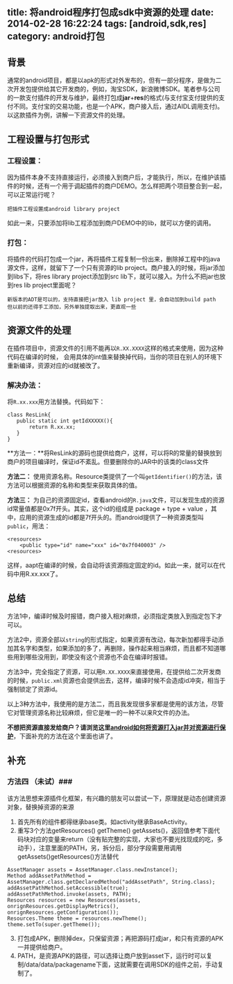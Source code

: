 title: 将android程序打包成sdk中资源的处理
date: 2014-02-28 16:22:24
tags: [android,sdk,res]
category: android打包
---
## 背景 ##
通常的android项目，都是以apk的形式对外发布的，但有一部分程序，是做为二次开发包提供给其它开发商的，例如，淘宝SDK，新浪微博SDK。笔者参与公司的一款支付插件的开发与维护，最终打包成**jar**+**res**的格式(与支付宝支付提供的支付不同。支付宝的交易功能，也是一个APK，商户接入后，通过AIDL调用支付)。以这款插件为例，讲解一下资源文件的处理。

## 工程设置与打包形式 ##
### 工程设置：


因为插件本身不支持直接运行，必须接入到商户后，才能执行，所以，在维护该插件的时候，还有一个用于调起插件的商户DEMO。怎么样把两个项目整合到一起，可以正常运行呢？

	把插件工程设置成android library project

如此一来，只要添加将lib工程添加到商户DEMO中的lib，就可以方便的调用。

### 打包：
将插件的代码打包成一个jar，再将插件工程复制一份出来，删除掉工程中的java源文件，这样，就留下了一个只有资源的lib project。商户接入的时候，将jar添加到libs下，将res library project添加到src lib下，就可以接入。为什么不把jar也放到res lib project里面呢？

	新版本的ADT是可以的，支持直接把jar放入 lib project 里，会自动加到build path
	但以前的还得手工添加，另外单独提取出来，更直观一些

## 资源文件的处理 ##
在插件项目中，资源文件的引用不能再以`R.XX.XXXX`这样的格式来使用，因为这种代码在编译的时候， 会用具体的int值来替换掉代码，当你的项目在别人的环境下重新编译，资源对应的id就被改了。

### 解决办法：

将`R.xx.xxx`用方法替换。代码如下：
```
class ResLink{
   public static int getIdXXXXX(){
       return R.xx.xx;
   }
}
```



**方法一：**将ResLink的源码也提供给商户，这样，可以将R的常量的替换放到商户的项目编译时，保证id不紊乱。但要删除你的JAR中的该类的class文件

**方法二：** 使用资源名称。Resource类提供了一个叫`getIdentifier()`的方法，该方法可以根据资源的名称和类型来获取具体的值。 

**方法三：** 为自己的资源固定id，查看android的`R.java`文件，可以发现生成的资源id常量值都是0x7f开头。其实，这个id的组成是 package + type + value ，其中，应用的资源生成的id都是7f开头的。而android提供了一种资源类型叫`public`，用法：
```
<resources>
    <public type="id" name="xxx" id="0x7f040003" />
<resources>
```
这样，aapt在编译的时候，会自动将该资源指定固定的id。如此一来，就可以在代码中用R.xx.xxx了。

## 总结 ##

方法1中，编译时候及时报错，商户接入相对麻烦，必须指定类放入到指定包下才可以。

方法2中，资源全部以`string`的形式指定，如果资源有改动，每次新加都得手动添加其名字和类型，如果添加的多了，再删除，操作起来相当麻烦，而且都不知道哪些用到哪些没用到，即使没有这个资源也不会在编译时报错。

方法3中，完全指定了资源，可以用`R.XX.XXXX`来直接使用，在提供给二次开发商的时候，`public.xml`资源也会提供出去，这样，编译时候不会造成id冲突，相当于强制锁定了资源id。

以上3种方法中，我使用的是方法二，而且我发现很多家都是使用的该方法，尽管它对管理资源名称比较麻烦，但它是唯一的一种不以来R文件的办法。

**不想把资源直接发给商户？**请浏览这里**[android如何将资源打入jar并对资源进行保护](http://www.lephones.net/2014/10/28/res-safty-in-sdk/ "android如何将资源打入jar并对资源进行保护")**，下面补充的方法在这个里面也讲了。

## 补充 ##
### 方法四 （未试）###
该方法思想来源插件化框架，有兴趣的朋友可以尝试一下，原理就是动态创建资源对象，替换掉资源的来源
1. 首先所有的组件都得继承base类。如activity继承BaseActivity。
2. 重写3个方法getResources() getTheme() getAssets()，返回值参考下面代码块对应的变量来return（没有贴完整的实现，大家也不要光找现成的吃，多动手），注意里面的PATH，另，拆分后，部分字段需要用调用getAssets()getResources()方法替代
```
AssetManager assets = AssetManager.class.newInstance();
Method addAssetPathMethod = AssetManager.class.getDeclaredMethod("addAssetPath", String.class);
addAssetPathMethod.setAccessible(true);
addAssetPathMethod.invoke(assets, PATH);
Resources resources = new Resources(assets, onrignResources.getDisplayMetrics(), onrignResources.getConfiguration());
Resources.Theme theme = resources.newTheme();
theme.setTo(super.getTheme());
```
3. 打包成APK，删除掉dex，只保留资源；再把源码打成jar，和只有资源的APK一并提供给商户。
4. PATH，是资源APK的路径，可以选择让商户放到asset下，运行时可以复制/data/data/packagename下面，这就需要在调用SDK的组件之前，手动复制了。